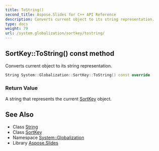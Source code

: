 ```yaml
---
title: ToString()
second_title: Aspose.Slides for C++ API Reference
description: Converts current object to its string representation.
type: docs
weight: 79
url: /system.globalization/sortkey/tostring/
---
```

## SortKey::ToString() const method


Converts current object to its string representation.

```cpp
String System::Globalization::SortKey::ToString() const override
```


### Return Value

A string that represents the current [SortKey](../) object.

## See Also

* Class [String](../../../system/string/)
* Class [SortKey](../)
* Namespace [System::Globalization](../../)
* Library [Aspose.Slides](../../../)